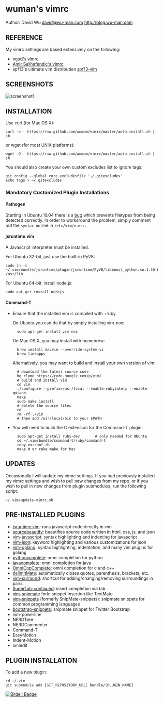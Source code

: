 wuman's vimrc
=============

Author: David Wu <david@wu-man.com> <http://blog.wu-man.com>


REFERENCE
---------

My vimrc settings are based extensively on the following:

+ [vgod's vimrc](https://github.com/vgod/vimrc)
+ [Amir Salihefendic's vimrc](http://amix.dk/vim/vimrc.html)
+ spf13's ultimate vim distribution [spf13-vim](https://github.com/spf13/spf13-vim/blob/master/.vimrc)


SCREENSHOTS
-----------

![screenshot1](http://4.bp.blogspot.com/-DjPEWTxfjvc/UDTFh7wzoZI/AAAAAAAAaik/clKhXIgT7JA/s1600/Screen+Shot+2012-08-22+at+7.40.52+PM.png)


INSTALLATION
------------

Use curl (for Mac OS X):

    curl -o - https://raw.github.com/wuman/vimrc/master/auto-install.sh | sh

or wget (for most UNIX platforms):

    wget -O - https://raw.github.com/wuman/vimrc/master/auto-install.sh | sh

You should also create your own custom excludes list to ignore tags:

    git config --global core.excludesfile '~/.gitexcludes'
    echo tags > ~/.gitexcludes

### Mandatory Customized Plugin Installations ###

#### Pathogen ####

Starting in Ubuntu 10.04 there is a [bug](https://bugs.launchpad.net/ubuntu/+source/vim/+bug/572627)
which prevents filetypes from being detected correctly.  In order to workaround
the problem, simply comment out the `syntax on` line in `/etc/vim/vimrc`.


#### jsruntime.vim ####

A Javascript interpreter must be installed.

For Ubuntu 32-bit, just use the built-in PyV8:

    sudo ln -s ~/.vim/bundle/jsruntime/plugin/jsruntime/PyV8/libboost_python.so.1.50.0 /usr/lib

For Ubuntu 64-bit, install node.js:

    sudo apt-get install nodejs


#### Command-T ####

* Ensure that the installed vim is compiled with +ruby.

  On Ubuntu you can do that by simply installing vim-nox:

        sudo apt-get install vim-nox

  On Mac OS X, you may install with homebrew:

        brew install macvim --override-system-vi
        brew linkapps

  Alternatively, you may want to build and install your own version of vim:

        # download the latest source code
        hg clone https://code.google.com/p/vim/
        # build and install vim
        cd vim
        ./configure --prefix=/usr/local --enable-rubyinterp --enable-gui=no
        make
        sudo make install
        # delete the source files
        cd ..
        rm -rf ./vim
        # then add /usr/local/bin to your $PATH

* You will need to build the C extension for the Command-T plugin:

        sudo apt-get install ruby-dev       # only needed for Ubuntu
        cd ~/.vim/bundle/command-t/ruby/command-t
        ruby extconf.rb
        make # or rake make for Mac


UPDATES
-------

Occasionally I will update my vimrc settings. If you had previously installed my
vimrc settings and wish to pull new changes from my repo, or if you wish to pull
in new changes from plugin submodules, run the following script:

    ~/.vim/update-vimrc.sh


PRE-INSTALLED PLUGINS
---------------------

* [jsruntime.vim][]: runs javascript code directly in vim
* [sourcebeautify][]: beautifies source code written in html, css, js, and json
* [vim-javascript][]: syntax highlighting and indenting for javascript
* [vim-json][]: keyword highlighting and various customizations for json
* [vim-golang][]: syntax highlighting, indentation, and many vim plugins for golang
* [pythoncomplete][]: omni completion for python
* [javacomplete][]: omni completion for java
* [OmniCppComplete][]: omni completion for c and c++
* [delimitMate][]: automatically closes quotes, parenthesis, brackets, etc.
* [vim-surround][]: shortcut for adding/changing/removing surroundings in pairs
* [SuperTab-continued][]: insert completion via tab
* [vim-snipmate][] fork: snippet insertion like TextMate
* [vim-snippets][] (formerly SnipMate-snippets): snipmate snippets for common programming languages
* [bootstrap-snippets][]: snipmate snippet for Twitter Bootstrap
* vim-powerline
* NERDTree
* NERDCommenter
* Command-T
* EasyMotion
* Indent-Motion
* xmledit


PLUGIN INSTALLATION
-------------------

To add a new plugin:

    cd ~/.vim
    git submodule add [GIT_REPOSITORY_URL] bundle/[PLUGIN_NAME]


[jsruntime.vim]: https://github.com/michalliu/jsruntime.vim
[vim-json]: https://github.com/elzr/vim-json
[vim-golang]: https://github.com/jnwhiteh/vim-golang
[sourcebeautify]: https://github.com/vim-scripts/sourcebeautify.vim
[vim-javascript]: https://github.com/pangloss/vim-javascript
[pythoncomplete]: https://github.com/vim-scripts/pythoncomplete
[javacomplete]: https://github.com/vim-scripts/javacomplete
[OmniCppComplete]: https://github.com/vim-scripts/OmniCppComplete
[delimitMate]: https://github.com/Raimondi/delimitMate
[vim-surround]: https://github.com/tpope/vim-surround
[SuperTab-continued]: https://github.com/vim-scripts/SuperTab-continued.
[vim-snipmate]: https://github.com/garbas/vim-snipmate
[vim-snippets]: https://github.com/honza/vim-snippets
[bootstrap-snippets]: https://github.com/bonsaiben/bootstrap-snippets


[![Bitdeli Badge](https://d2weczhvl823v0.cloudfront.net/wuman/vimrc/trend.png)](https://bitdeli.com/free "Bitdeli Badge")

